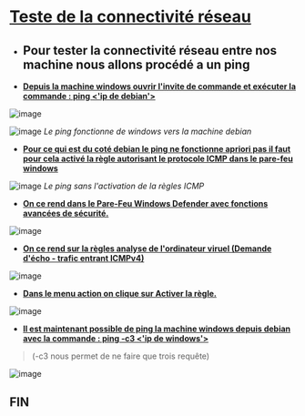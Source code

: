 # <ins>Teste de la connectivité réseau<ins>

- ## Pour tester la connectivité réseau entre nos machine nous allons procédé a un ping

- <ins>**Depuis la machine windows ouvrir l'invite de commande et exécuter la commande : ping <'ip de debian'>**<ins>

![image](https://user-images.githubusercontent.com/95431446/167403162-9bdd9c20-8979-4a2b-9b45-4620a6c99e40.png)

![image](https://user-images.githubusercontent.com/95431446/167403200-31967d9c-1d0c-4264-a1af-e40dbb732f03.png)
_Le ping fonctionne de windows vers la machine debian_

- <ins>**Pour ce qui est du coté debian le ping ne fonctionne apriori pas il faut pour cela activé la règle autorisant le protocole ICMP dans le pare-feu windows**<ins> 

![image](https://user-images.githubusercontent.com/95431446/167403630-cd65362b-2a30-4193-88c9-35fefad0efad.png)
_Le ping sans l'activation de la règles ICMP_

- <ins>**On ce rend dans le Pare-Feu Windows Defender avec fonctions avancées de sécurité.**<ins>

![image](https://user-images.githubusercontent.com/95431446/167404405-528a7d67-7677-4f6f-9865-e648c05e4416.png)

- <ins>**On ce rend sur la règles analyse de l'ordinateur viruel (Demande d'écho - trafic entrant ICMPv4)**<ins>

![image](https://user-images.githubusercontent.com/95431446/167407226-2b1e2d3a-7fde-4a73-af60-bfcd4458c638.png)

- <ins>**Dans le menu action on clique sur Activer la règle.**<ins>

![image](https://user-images.githubusercontent.com/95431446/167408307-04f8c29e-266e-432e-a973-397018f3ec8a.png)

- <ins>**Il est maintenant possible de ping la machine windows depuis debian avec la commande : ping -c3 <'ip de windows'>**<ins>

>  (-c3 nous permet de ne faire que trois requête) 

![image](https://user-images.githubusercontent.com/95431446/167408707-5e625feb-7b34-476a-8a33-08101dcdb8b4.png)

  ## FIN
